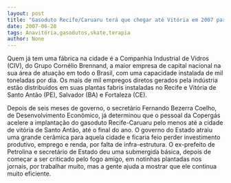 ```yaml
---
layout: post
title: "Gasoduto Recife/Caruaru terá que chegar até Vitória em 2007 para atender nova cerâmica"
date: 2007-06-28
tags: Anavitória,gasodutos,skate,terapia
author: None
---
```


Quem j&aacute; tem uma f&aacute;brica na cidade &eacute; a Companhia Industrial de Vidros (CIV), do Grupo Corn&eacute;lio Brennand, a maior empresa de capital nacional na sua &aacute;rea de atua&ccedil;&atilde;o em todo o Brasil, com uma capacidade instalada de mil toneladas por dia. Os mais de mil empregos diretos gerados pela ind&uacute;stria est&atilde;o distribu&iacute;dos em suas plantas fabris instaladas no Recife e Vit&oacute;ria de Santo Ant&atilde;o (PE), Salvador (BA) e Fortaleza (CE). 

Depois de seis meses de governo, o secret&aacute;rio Fernando Bezerra Coelho, de Desenvolvimento Econ&ocirc;mico, j&aacute; determinou que o pessoal da Coperg&aacute;s acelere a implanta&ccedil;&atilde;o do gasoduto Recife-Caruaru pelo menos at&eacute; a cidade de vit&oacute;ria de Santo Ant&atilde;o, at&eacute; o final do ano.
O governo do Estado atraiu uma grande cer&acirc;mica para aquela cidade e ficaria feio perder investimento produtivo, emprego e renda, por falta de infra-estrutura.
O ex-prefeito de Petrolina e secret&aacute;rio de Estado deu uma submergida b&aacute;sica, depois de come&ccedil;ar a ser criticado pelo fogo amigo, em notinhas plantadas nos jornais, por trabalhar muito, mas a gente ajuda a mostrar que ele continua muito eficiente. 